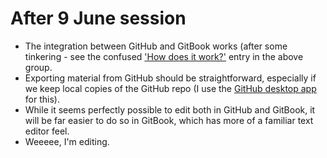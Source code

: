 # After 9 June session

* The integration between GitHub and GitBook works \(after some tinkering - see the confused ['How does it work?'](../the-github-repository/how-does-it-work.md) entry in the above group.
* Exporting material from GitHub should be straightforward, especially if we keep local copies of the GitHub repo \(I use the [GitHub desktop app](https://desktop.github.com/) for this\).
* While it seems perfectly possible to edit both in GitHub and GitBook, it will be far easier to do so in GitBook, which has more of a familiar text editor feel.
* Weeeee, I'm editing.

